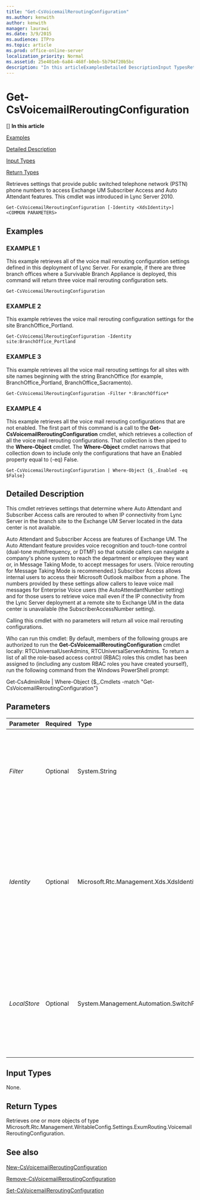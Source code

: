 ```yaml
---
title: "Get-CsVoicemailReroutingConfiguration"
ms.author: kenwith
author: kenwith
manager: laurawi
ms.date: 3/9/2015
ms.audience: ITPro
ms.topic: article
ms.prod: office-online-server
localization_priority: Normal
ms.assetid: 25e401eb-6a84-468f-b0eb-5b794f20b5bc
description: "In this articleExamplesDetailed DescriptionInput TypesReturn Types"
---
```


# Get-CsVoicemailReroutingConfiguration
[]
 **In this article**
  
[Examples](#sectionSection0)
  
[Detailed Description](#sectionSection1)
  
[Input Types](#sectionSection2)
  
[Return Types](#sectionSection3)
  
Retrieves settings that provide public switched telephone network (PSTN) phone numbers to access Exchange UM Subscriber Access and Auto Attendant features. This cmdlet was introduced in Lync Server 2010.
  
```
Get-CsVoicemailReroutingConfiguration [-Identity <XdsIdentity>] <COMMON PARAMETERS>
```

## Examples
<a name="sectionSection0"> </a>

### EXAMPLE 1

This example retrieves all of the voice mail rerouting configuration settings defined in this deployment of Lync Server. For example, if there are three branch offices where a Survivable Branch Appliance is deployed, this command will return three voice mail rerouting configuration sets.
  
```
Get-CsVoicemailReroutingConfiguration
```

### EXAMPLE 2

This example retrieves the voice mail rerouting configuration settings for the site BranchOffice_Portland.
  
```
Get-CsVoicemailReroutingConfiguration -Identity site:BranchOffice_Portland
```

### EXAMPLE 3

This example retrieves all the voice mail rerouting settings for all sites with site names beginning with the string BranchOffice (for example, BranchOffice_Portland, BranchOffice_Sacramento). 
  
```
Get-CsVoicemailReroutingConfiguration -Filter *:BranchOffice*
```

### EXAMPLE 4

This example retrieves all the voice mail rerouting configurations that are not enabled. The first part of this command is a call to the **Get-CsVoicemailReroutingConfiguration** cmdlet, which retrieves a collection of all the voice mail rerouting configurations. That collection is then piped to the **Where-Object** cmdlet. The **Where-Object** cmdlet narrows that collection down to include only the configurations that have an Enabled property equal to (-eq) False. 
  
```
Get-CsVoicemailReroutingConfiguration | Where-Object {$_.Enabled -eq $False}
```

## Detailed Description
<a name="sectionSection1"> </a>

This cmdlet retrieves settings that determine where Auto Attendant and Subscriber Access calls are rerouted to when IP connectivity from Lync Server in the branch site to the Exchange UM Server located in the data center is not available.
  
Auto Attendant and Subscriber Access are features of Exchange UM. The Auto Attendant feature provides voice recognition and touch-tone control (dual-tone multifrequency, or DTMF) so that outside callers can navigate a company's phone system to reach the department or employee they want or, in Message Taking Mode, to accept messages for users. (Voice rerouting for Message Taking Mode is recommended.) Subscriber Access allows internal users to access their Microsoft Outlook mailbox from a phone. The numbers provided by these settings allow callers to leave voice mail messages for Enterprise Voice users (the AutoAttendantNumber setting) and for those users to retrieve voice mail even if the IP connectivity from the Lync Server deployment at a remote site to Exchange UM in the data center is unavailable (the SubscriberAccessNumber setting).
  
Calling this cmdlet with no parameters will return all voice mail rerouting configurations.
  
Who can run this cmdlet: By default, members of the following groups are authorized to run the **Get-CsVoicemailReroutingConfiguration** cmdlet locally: RTCUniversalUserAdmins, RTCUniversalServerAdmins. To return a list of all the role-based access control (RBAC) roles this cmdlet has been assigned to (including any custom RBAC roles you have created yourself), run the following command from the Windows PowerShell prompt: 
  
Get-CsAdminRole | Where-Object {$_.Cmdlets -match "Get-CsVoicemailReroutingConfiguration"}
  
## Parameters
<a name="sectionSection1"> </a>

|**Parameter**|**Required**|**Type**|**Description**|
|:-----|:-----|:-----|:-----|
| _Filter_ <br/> |Optional  <br/> |System.String  <br/> |The Filter parameter allows you to retrieve configuration settings for a particular set of sites based on wildcard matching.  <br/> |
| _Identity_ <br/> |Optional  <br/> |Microsoft.Rtc.Management.Xds.XdsIdentity  <br/> |The unique identifier of the configuration you want to retrieve. For this cmdlet the Identity will be either Global or Site:\<site name\>, where \<site name\> is the name of the site to which the settings are applied.  <br/> |
| _LocalStore_ <br/> |Optional  <br/> |System.Management.Automation.SwitchParameter  <br/> |Retrieves the voice mail rerouting configuration from the local replica of the Central Management store, rather than the Central Management store itself.  <br/> |
   
## Input Types
<a name="sectionSection2"> </a>

None.
  
## Return Types
<a name="sectionSection3"> </a>

Retrieves one or more objects of type Microsoft.Rtc.Management.WritableConfig.Settings.ExumRouting.VoicemailReroutingConfiguration.
  
## See also
<a name="sectionSection3"> </a>

#### 

[New-CsVoicemailReroutingConfiguration](new-csvoicemailreroutingconfiguration.md)
  
[Remove-CsVoicemailReroutingConfiguration](remove-csvoicemailreroutingconfiguration.md)
  
[Set-CsVoicemailReroutingConfiguration](set-csvoicemailreroutingconfiguration.md)

